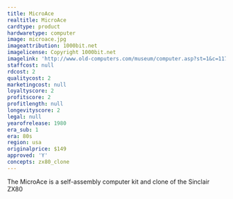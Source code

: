 ```yaml
---
title: MicroAce
realtitle: MicroAce
cardtype: product
hardwaretype: computer
image: microace.jpg
imageattribution: 1000bit.net
imagelicense: Copyright 1000bit.net
imagelink: 'http://www.old-computers.com/museum/computer.asp?st=1&c=1179'
staffcost: null
rdcost: 2
qualitycost: 2
marketingcost: null
loyaltyscore: 2
profitscore: 2
profitlength: null
longevityscore: 2
legal: null
yearofrelease: 1980
era_sub: 1
era: 80s
region: usa
originalprice: $149
approved: 'Y'
concepts: zx80_clone
---
```


The MicroAce is a self-assembly computer kit and clone of the Sinclair ZX80
